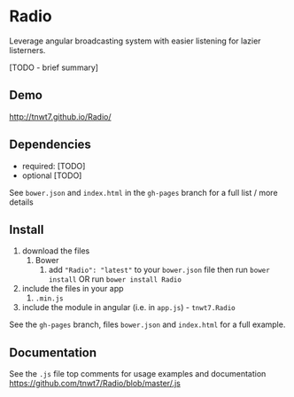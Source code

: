 # Radio

Leverage angular broadcasting system with easier listening for lazier listerners.

[TODO - brief summary]

## Demo
http://tnwt7.github.io/Radio/

## Dependencies
- required:
	[TODO]
- optional
	[TODO]

See `bower.json` and `index.html` in the `gh-pages` branch for a full list / more details

## Install
1. download the files
	1. Bower
		1. add `"Radio": "latest"` to your `bower.json` file then run `bower install` OR run `bower install Radio`
2. include the files in your app
	1. `.min.js`
3. include the module in angular (i.e. in `app.js`) - `tnwt7.Radio`

See the `gh-pages` branch, files `bower.json` and `index.html` for a full example.


## Documentation
See the `.js` file top comments for usage examples and documentation
https://github.com/tnwt7/Radio/blob/master/.js

